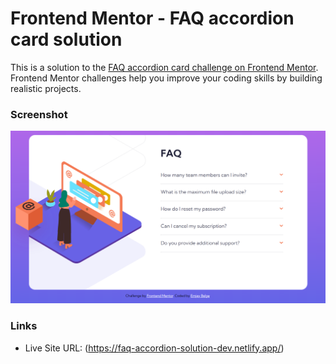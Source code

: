 # Frontend Mentor - FAQ accordion card solution

This is a solution to the [FAQ accordion card challenge on Frontend Mentor](https://www.frontendmentor.io/challenges/faq-accordion-card-XlyjD0Oam). Frontend Mentor challenges help you improve your coding skills by building realistic projects. 


### Screenshot
![faq solution screenshot](images/faq-sc.png)

### Links
- Live Site URL: (https://faq-accordion-solution-dev.netlify.app/)
